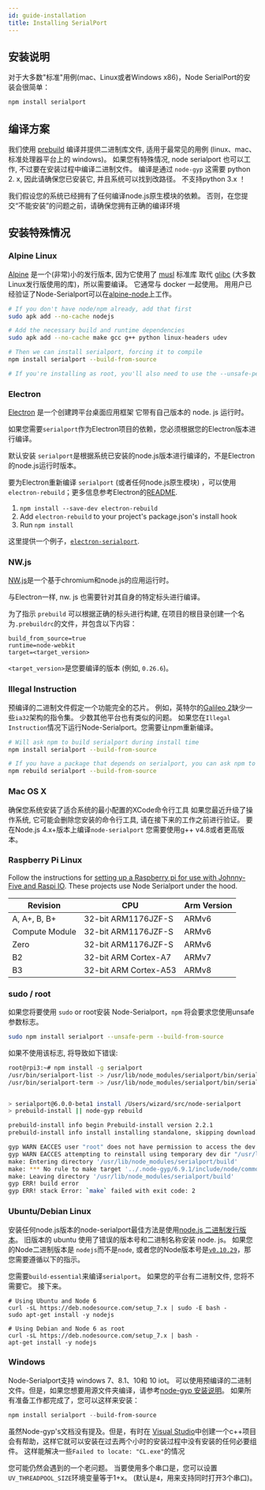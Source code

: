 ```yaml
---
id: guide-installation
title: Installing SerialPort
---
```

## 安装说明

对于大多数"标准"用例(mac、Linux或者Windows x86)，Node SerialPort的安装会很简单：

```bash
npm install serialport
```

## 编译方案

我们使用 [prebuild](https://github.com/prebuild/prebuild) 编译并提供二进制库文件, 适用于最常见的用例 (linux、mac、标准处理器平台上的 windows)。 如果您有特殊情况, node serialport 也可以工作, 不过要在安装过程中编译二进制文件。 编译是通过 `node-gyp` 这需要 python 2. x, 因此请确保您已安装它, 并且系统可以找到改路径。 不支持python 3.x ！

我们假设您的系统已经拥有了任何编译node.js原生模块的依赖。 否则，在您提交“不能安装”的问题之前，请确保您拥有正确的编译环境

## 安装特殊情况

### Alpine Linux

[Alpine](http://www.alpinelinux.org/) 是一个(非常)小的发行版本, 因为它使用了 [musl](https://www.musl-libc.org/) 标准库 取代 [glibc](https://www.gnu.org/software/libc/) (大多数Linux发行版使用的库)，所以需要编译。 它通常与 docker 一起使用。 用用户已经验证了Node-Serialport可以在[alpine-node](https://github.com/mhart/alpine-node)上工作。

```bash
# If you don't have node/npm already, add that first
sudo apk add --no-cache nodejs

# Add the necessary build and runtime dependencies
sudo apk add --no-cache make gcc g++ python linux-headers udev

# Then we can install serialport, forcing it to compile
npm install serialport --build-from-source

# If you're installing as root, you'll also need to use the --unsafe-perm flag
```

### Electron

[Electron](https://electron.atom.io/) 是一个创建跨平台桌面应用框架 它带有自己版本的 node. js 运行时。

如果您需要`serialport`作为Electron项目的依赖，您必须根据您的Electron版本进行编译。

默认安装 `serialport`是根据系统已安装的node.js版本进行编译的，不是Electron的node.js运行时版本。

要为Electron重新编译 `serialport` (或者任何node.js原生模块) ，可以使用`electron-rebuild`；更多信息参考Electron的[README](https://github.com/electron/electron-rebuild/blob/master/README.md).

1. `npm install --save-dev electron-rebuild`
2. Add `electron-rebuild` to your project's package.json's install hook
3. Run `npm install`

这里提供一个例子，[`electron-serialport`](https://github.com/johnny-five-io/electron-serialport).

### NW.js

[NW.js](https://nwjs.io/)是一个基于chromium和node.js的应用运行时。

与Electron一样, nw. js 也需要针对其自身的特定标头进行编译。

为了指示 `prebuild` 可以根据正确的标头进行构建, 在项目的根目录创建一个名为`.prebuildrc`的文件，并包含以下内容：

    build_from_source=true
    runtime=node-webkit
    target=<target_version>
    

`<target_version>`是您要编译的版本 (例如, `0.26.6`)。

### Illegal Instruction

预编译的二进制文件假定一个功能完全的芯片。 例如，英特尔的[Galileo 2](https://software.intel.com/en-us/iot/hardware/galileo)缺少一些`ia32`架构的指令集。 少数其他平台也有类似的问题。 如果您在`Illegal Instruction`情况下运行Node-Serialport。您需要让npm重新编译。

```bash
# Will ask npm to build serialport during install time
npm install serialport --build-from-source

# If you have a package that depends on serialport, you can ask npm to rebuild it specifically...
npm rebuild serialport --build-from-source
```

### Mac OS X

确保您系统安装了适合系统的最小配置的XCode命令行工具 如果您最近升级了操作系统, 它可能会删除您安装的命令行工具, 请在接下来的工作之前进行验证。 要在Node.js 4.x+版本上编译`node-serialport` 您需要使用g++ v4.8或者更高版本。

### Raspberry Pi Linux

Follow the instructions for [setting up a Raspberry pi for use with Johnny-Five and Raspi IO](https://github.com/nebrius/raspi-io/wiki/Getting-a-Raspberry-Pi-ready-for-NodeBots). These projects use Node Serialport under the hood.

| Revision       | CPU                   | Arm Version |
| -------------- | --------------------- | ----------- |
| A, A+, B, B+   | 32-bit ARM1176JZF-S   | ARMv6       |
| Compute Module | 32-bit ARM1176JZF-S   | ARMv6       |
| Zero           | 32-bit ARM1176JZF-S   | ARMv6       |
| B2             | 32-bit ARM Cortex-A7  | ARMv7       |
| B3             | 32-bit ARM Cortex-A53 | ARMv8       |

### sudo / root

如果您将要使用 `sudo` or root安装 Node-Serialport，`npm` 将会要求您使用unsafe参数标志。

```bash
sudo npm install serialport --unsafe-perm --build-from-source
```

如果不使用该标志, 将导致如下错误:

```bash
root@rpi3:~# npm install -g serialport
/usr/bin/serialport-list -> /usr/lib/node_modules/serialport/bin/serialport-list.js
/usr/bin/serialport-term -> /usr/lib/node_modules/serialport/bin/serialport-terminal.js


> serialport@6.0.0-beta1 install /Users/wizard/src/node-serialport
> prebuild-install || node-gyp rebuild

prebuild-install info begin Prebuild-install version 2.2.1
prebuild-install info install installing standalone, skipping download.

gyp WARN EACCES user "root" does not have permission to access the dev dir "/root/.node-gyp/6.9.1"
gyp WARN EACCES attempting to reinstall using temporary dev dir "/usr/lib/node_modules/serialport/.node-gyp"
make: Entering directory '/usr/lib/node_modules/serialport/build'
make: *** No rule to make target '../.node-gyp/6.9.1/include/node/common.gypi', needed by 'Makefile'.  Stop.
make: Leaving directory '/usr/lib/node_modules/serialport/build'
gyp ERR! build error
gyp ERR! stack Error: `make` failed with exit code: 2

```

### Ubuntu/Debian Linux

安装任何node.js版本的node-serialport最佳方法是使用[node.js 二进制发行版本](https://github.com/nodesource/distributions#installation-instructions)。 旧版本的 ubuntu 使用了错误的版本号和二进制名称安装 node. js。 如果您的Node二进制版本是 `nodejs`而不是`node`, 或者您的Node版本号是[`v0.10.29`](https://github.com/fivdi/onoff/wiki/Node.js-v0.10.29-and-native-addons-on-the-Raspberry-Pi)，那您需要遵循以下的指示。

您需要`build-essential`来编译`serialport`。 如果您的平台有二进制文件, 您将不需要它。 接下来。

    # Using Ubuntu and Node 6
    curl -sL https://deb.nodesource.com/setup_7.x | sudo -E bash -
    sudo apt-get install -y nodejs
    
    # Using Debian and Node 6 as root
    curl -sL https://deb.nodesource.com/setup_7.x | bash -
    apt-get install -y nodejs
    

### Windows

Node-Serialport支持 windows 7、8.1、10和 10 iot。 可以使用预编译的二进制文件。但是，如果您想要用源文件夹编译，请参考[node-gyp 安装说明](https://github.com/nodejs/node-gyp#installation)。 如果所有准备工作都完成了，您可以这样来安装：

```powershell
npm install serialport --build-from-source
```

虽然Node-gyp's文档没有提及。但是，有时在 [Visual Studio](https://www.visualstudio.com/)中创建一个c++项目会有帮助，这样它就可以安装在过去两个小时的安装过程中没有安装的任何必要组件。 这样能解决一些`Failed to locate: "CL.exe"`的情况

您可能仍然会遇到的一个老问题。 当要使用多个串口是，您可以设置`UV_THREADPOOL_SIZE`环境变量等于1+x。 (默认是`4`，用来支持同时打开3个串口)。
